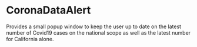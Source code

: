 # CoronaDataAlert
Provides a small popup window to keep the user up to date on the latest number of Covid19 cases on the national scope as well as the latest number for California alone.

